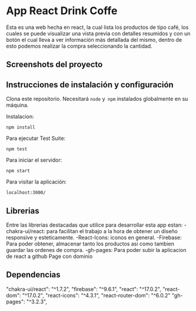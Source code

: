# App React Drink Coffe

Esta es una web hecha en react, la cual lista los productos de tipo café, los cuales se puede visualizar una vista previa con detalles resumidos y con un botón el cual lleva a ver información más detallada del mismo, dentro de esto podemos realizar la compra seleccionando la cantidad.

## Screenshots del proyecto


## Instrucciones de instalación y configuración

Clona este repositorio. Necesitará `node` y` npm` instalados globalmente en su máquina.

Instalacion:

`npm install`

Para ejecutar Test Suite:

`npm test`

Para iniciar el servidor:

`npm start`

Para visitar la aplicación:

`localhost:3000/`

## Librerias

Entre las librerias destacadas que utilice para desarrollar esta app estan:
-chakra-ui/react: para facilitan el trabajo a la hora de obtener un diseño responsive y esteticamente.
-React-Icons: iconos en general.
-Firebase: Para poder obtener, almacenar tanto los productos asi como tambien guardar las ordenes de compra.
-gh-pages: Para poder subir la aplicacion de react a github Page con dominio
## Dependencias

"chakra-ui/react": "^1.7.2",
"firebase": "^9.6.1",
"react": "^17.0.2",
"react-dom": "^17.0.2",
"react-icons": "^4.3.1",
"react-router-dom": "^6.0.2"
"gh-pages": "^3.2.3",
